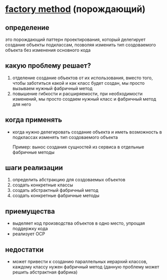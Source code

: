 # [factory method](https://refactoring.guru/ru/design-patterns/factory-method) (порождающий)

## определение
это порождающий паттерн проектирования, который делегирует создание объекты подклассам, позволяя изменить тип создоваемого объекта без изменения основного кода

## какую проблему решает?
1. отделение создание объектов от их использования, вместо того, чтобы заботиться какой и как класс будет создан, мы просто вызываем нужный фабричный метод
2. повышение гибкости и расширяемости, при необходимости изменений, мы просто создаем нужный класс и фабричный метод для него

## когда применять
* когда нужно делегировать создание объекта и иметь возможность в подклассах изменять тип создоваемого объекта

    Пример: вынос создания сущностей из сервиса в отдельные фабричные методы

## шаги реализации
1. определить абстракцию для создоваемых объектов
2. создать конкретные классы
3. создать абстрактный фабричный метод
4. создать конкретные фабричные методы

## приемущества
* выделяет код производства объектов в одно место, упрощая поддержку кода
* реализует OCP

## недостатки
* может привести к созданию параллельных иерархий классов, каждому классу нужен фабричный метод (данную проблему может решить абстрактная фабрика)


